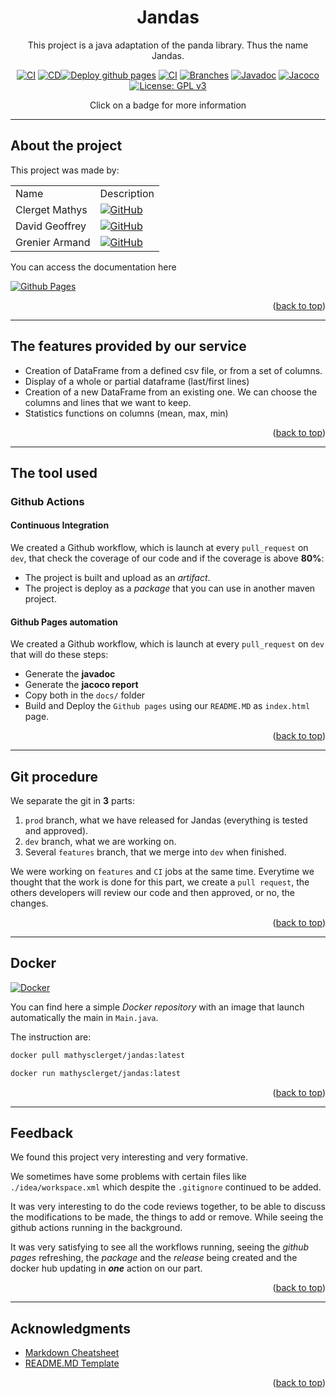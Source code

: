 <div id="top"></div>

<!-- TITLE -->
<div align="center">
<h1 align="center">Jandas</h1>

  <p align="center">
    This project is a java adaptation of the panda library. Thus the name Jandas. 
  </p>

<a href="https://github.com/MathysC/Jandas/actions/workflows/CI.yml"><img src="https://github.com/MathysC/Jandas/actions/workflows/CI.yml/badge.svg?branch=dev" alt="CI"></a> <a href="https://github.com/MathysC/Jandas/actions/workflows/CD.yml"><img src="https://github.com/MathysC/Jandas/actions/workflows/CD.yml/badge.svg?branch=dev" alt="CD"></a><a href="https://github.com/MathysC/Jandas/actions/workflows/generate-site.yml"><img src="https://github.com/MathysC/Jandas/actions/workflows/generate-site.yml/badge.svg?branch=dev" alt="Deploy github pages"></a> <a href="https://github.com/MathysC/Jandas/actions/workflows/CI.yml"><img src="https://mathysc.github.io/Jandas/docs/badges/jacoco.svg" alt="CI"></a>  <a href="https://github.com/MathysC/Jandas/actions/workflows/CI.yml"><img src="https://mathysc.github.io/Jandas/docs/badges/branches.svg" alt="Branches"></a> <a href="https://mathysc.github.io/Jandas/docs/javadoc"><img src="https://img.shields.io/badge/-javadoc-yellow" alt="Javadoc"></a> <a href="https://mathysc.github.io/Jandas/docs/jacoco"><img src="https://img.shields.io/badge/-jacoco-red" alt="Jacoco"></a> <a href="http://www.gnu.org/licenses/gpl-3.0"><img src="https://img.shields.io/badge/License-GPL%20v3-blue.svg" alt="License: GPL v3"></a>
<p align="center"> Click on a badge for more information</p>
<hr>
</div>
<!-- ABOUT THE PROJECT -->

## About the project
This project was made by:
<table>
    <tr>
        <td>Name</td>
        <td>Description</td>
    </tr>
    <tr>
        <td>Clerget Mathys</td>
        <td><a href="https://github.com/MathysC/"><img src="https://img.shields.io/badge/github-%23121011.svg?style=for-the-badge&amp;logo=github&amp;logoColor=white" alt="GitHub"></a></td>
    </tr>
    <tr>
        <td>David Geoffrey</td>
        <td><a href="https://github.com/Polluxin/"><img src="https://img.shields.io/badge/github-%23121011.svg?style=for-the-badge&amp;logo=github&amp;logoColor=white" alt="GitHub"></a></td>
    </tr>
    <tr>
        <td>Grenier Armand</td>
        <td><a href="https://github.com/Moutontone/"><img src="https://img.shields.io/badge/github-%23121011.svg?style=for-the-badge&amp;logo=github&amp;logoColor=white" alt="GitHub"></a></td>
    </tr>
</table>

You can access the documentation here 

[![Github Pages](https://img.shields.io/badge/github%20pages-121013?style=for-the-badge&logo=github&logoColor=white)](https://mathysc.github.io/Jandas/)

<p align="right">(<a href="#top">back to top</a>)</p><hr>

## The features provided by our service
- Creation of DataFrame from a defined csv file, or from a set of columns.
- Display of a whole or partial dataframe (last/first lines)
- Creation of a new DataFrame from an existing one. We can choose the columns and lines that we want to keep.
- Statistics functions on columns (mean, max, min)
<p align="right">(<a href="#top">back to top</a>)</p><hr>

## The tool used
### Github Actions

#### Continuous Integration
We created a Github workflow, which is launch at every `pull_request` on `dev`, that check the coverage of our code and if the coverage is above **80%**:
- The project is built and upload as an *artifact*.
- The project is deploy as a *package* that you can use in another maven project. 

#### Github Pages automation
We created a Github workflow, which is launch at every `pull_request` on `dev` that will do these steps:
- Generate the **javadoc**
- Generate the **jacoco report** 
- Copy both in the `docs/` folder
- Build and Deploy the `Github pages` using our `README.MD` as `index.html` page.
<p align="right">(<a href="#top">back to top</a>)</p><hr>

## Git procedure

We separate the git in **3** parts:
1. `prod` branch, what we have released for Jandas (everything is tested and approved).
2. `dev` branch, what we are working on.
3. Several `features` branch, that we merge into `dev` when finished.


We were working on `features` and `CI` jobs at the same time. Everytime we thought that the work is done for this part, we create a `pull request`, the others developers will review our code and then approved, or no, the changes.

<p align="right">(<a href="#top">back to top</a>)</p><hr>

## Docker 

<a href="https://hub.docker.com/repository/docker/mathysclerget/jandas/general"><img src="https://img.shields.io/badge/docker-%230db7ed.svg?style=for-the-badge&logo=docker&logoColor=white)" alt="Docker"></a>

You can find here a simple *Docker repository* with an image that launch automatically the main in `Main.java`.

The instruction are:
```bash
docker pull mathysclerget/jandas:latest
```
```bash
docker run mathysclerget/jandas:latest
```
<p align="right">(<a href="#top">back to top</a>)</p><hr>

## Feedback

We found this project very interesting and very formative.

We sometimes have some problems with certain files like `./idea/workspace.xml` which despite the `.gitignore` continued to be added.

It was very interesting to do the code reviews together, to be able to discuss the modifications to be made, the things to add or remove. While seeing the github actions running in the background.

It was very satisfying to see all the workflows running, seeing the *github pages* refreshing, the *package* and the *release* being created and the docker hub updating in ***one*** action on our part.

<p align="right">(<a href="#top">back to top</a>)</p><hr>

<!-- ACKNOWLEDGMENTS -->

## Acknowledgments

- [Markdown Cheatsheet](https://github.com/adam-p/markdown-here/wiki/Markdown-Cheatsheet)
- [README.MD Template](https://github.com/othneildrew/Best-README-Template)
<p align="right">(<a href="#top">back to top</a>)</p>
